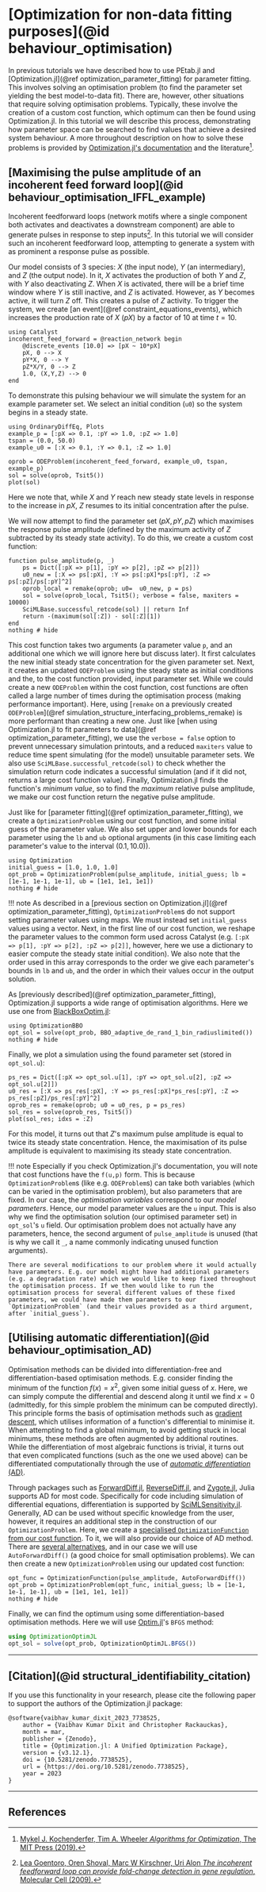 # [Optimization for non-data fitting purposes](@id behaviour_optimisation)
In previous tutorials we have described how to use PEtab.jl and [Optimization.jl](@ref optimization_parameter_fitting) for parameter fitting. This involves solving an optimisation problem (to find the parameter set yielding the best model-to-data fit). There are, however, other situations that require solving optimisation problems. Typically, these involve the creation of a custom cost function, which optimum can then be found using Optimization.jl. In this tutorial we will describe this process, demonstrating how parameter space can be searched to find values that achieve a desired system behaviour. A more throughout description on how to solve these problems is provided by [Optimization.jl's documentation](https://docs.sciml.ai/Optimization/stable/) and the literature[^1].

## [Maximising the pulse amplitude of an incoherent feed forward loop](@id behaviour_optimisation_IFFL_example)
Incoherent feedforward loops (network motifs where a single component both activates and deactivates a downstream component) are able to generate pulses in response to step inputs[^2]. In this tutorial we will consider such an incoherent feedforward loop, attempting to generate a system with as prominent a response pulse as possible.

Our model consists of 3 species: $X$ (the input node), $Y$ (an intermediary), and $Z$ (the output node). In it, $X$ activates the production of both $Y$ and $Z$, with $Y$ also deactivating $Z$. When $X$ is activated, there will be a brief time window where $Y$ is still inactive, and $Z$ is activated. However, as $Y$ becomes active, it will turn $Z$ off. This creates a pulse of $Z$ activity. To trigger the system, we create [an event](@ref constraint_equations_events), which increases the production rate of $X$ ($pX$) by a factor of $10$ at time $t = 10$.
```@example behaviour_optimization
using Catalyst
incoherent_feed_forward = @reaction_network begin
    @discrete_events [10.0] => [pX ~ 10*pX]
    pX, 0 --> X
    pY*X, 0 --> Y
    pZ*X/Y, 0 --> Z
    1.0, (X,Y,Z) --> 0
end
```
To demonstrate this pulsing behaviour we will simulate the system for an example parameter set. We select an initial condition (`u0`) so the system begins in a steady state.
```@example behaviour_optimization
using OrdinaryDiffEq, Plots
example_p = [:pX => 0.1, :pY => 1.0, :pZ => 1.0]
tspan = (0.0, 50.0)
example_u0 = [:X => 0.1, :Y => 0.1, :Z => 1.0]

oprob = ODEProblem(incoherent_feed_forward, example_u0, tspan, example_p)
sol = solve(oprob, Tsit5())
plot(sol)
```
Here we note that, while $X$ and $Y$ reach new steady state levels in response to the increase in $pX$, $Z$ resumes to its initial concentration after the pulse.

We will now attempt to find the parameter set $(pX,pY,pZ)$ which maximises the response pulse amplitude (defined by the maximum activity of $Z$ subtracted by its steady state activity). To do this, we create a custom cost function:
```@example behaviour_optimization
function pulse_amplitude(p, _)
    ps = Dict([:pX => p[1], :pY => p[2], :pZ => p[2]])
    u0_new = [:X => ps[:pX], :Y => ps[:pX]*ps[:pY], :Z => ps[:pZ]/ps[:pY]^2]
    oprob_local = remake(oprob; u0=  u0_new, p = ps)
    sol = solve(oprob_local, Tsit5(); verbose = false, maxiters = 10000)
    SciMLBase.successful_retcode(sol) || return Inf
    return -(maximum(sol[:Z]) - sol[:Z][1])
end
nothing # hide
```
This cost function takes two arguments (a parameter value `p`, and an additional one which we will ignore here but discuss later). It first calculates the new initial steady state concentration for the given parameter set. Next, it creates an updated `ODEProblem` using the steady state as initial conditions and the, to the cost function provided, input parameter set. While we could create a new `ODEProblem` within the cost function, cost functions are often called a large number of times during the optimisation process (making performance important). Here, using [`remake` on a previously created `ODEProblem`](@ref simulation_structure_interfacing_problems_remake) is more performant than creating a new one. Just like [when using Optimization.jl to fit parameters to data](@ref optimization_parameter_fitting), we use the `verbose = false` option to prevent unnecessary simulation printouts, and a reduced `maxiters` value to reduce time spent simulating (for the model) unsuitable parameter sets. We also use `SciMLBase.successful_retcode(sol)` to check whether the simulation return code indicates a successful simulation (and if it did not, returns a large cost function value). Finally, Optimization.jl finds the function's *minimum value*, so to find the *maximum* relative pulse amplitude, we make our cost function return the negative pulse amplitude.

Just like for [parameter fitting](@ref optimization_parameter_fitting), we create a `OptimizationProblem` using our cost function, and some initial guess of the parameter value. We also set upper and lower bounds for each parameter using the `lb` and `ub` optional arguments (in this case limiting each parameter's value to the interval $(0.1,10.0)$).
```@example behaviour_optimization
using Optimization
initial_guess = [1.0, 1.0, 1.0]
opt_prob = OptimizationProblem(pulse_amplitude, initial_guess; lb = [1e-1, 1e-1, 1e-1], ub = [1e1, 1e1, 1e1])
nothing # hide
```
!!! note
    As described in a [previous section on Optimization.jl](@ref optimization_parameter_fitting), `OptimizationProblem`s do not support setting parameter values using maps. We must instead set `initial_guess` values using a vector. Next, in the first line of our cost function, we reshape the parameter values to the common form used across Catalyst (e.g. `[:pX => p[1], :pY => p[2], :pZ => p[2]]`, however, here we use a dictionary to easier compute the steady state initial condition). We also note that the order used in this array corresponds to the order we give each parameter's bounds in `lb` and `ub`, and the order in which their values occur in the output solution.

As [previously described](@ref optimization_parameter_fitting), Optimization.jl supports a wide range of optimisation algorithms. Here we use one from [BlackBoxOptim.jl](https://github.com/robertfeldt/BlackBoxOptim.jl):
```@example behaviour_optimization
using OptimizationBBO
opt_sol = solve(opt_prob, BBO_adaptive_de_rand_1_bin_radiuslimited())
nothing # hide
```
Finally, we plot a simulation using the found parameter set (stored in `opt_sol.u`):
```@example behaviour_optimization
ps_res = Dict([:pX => opt_sol.u[1], :pY => opt_sol.u[2], :pZ => opt_sol.u[2]])
u0_res = [:X => ps_res[:pX], :Y => ps_res[:pX]*ps_res[:pY], :Z => ps_res[:pZ]/ps_res[:pY]^2]
oprob_res = remake(oprob; u0 = u0_res, p = ps_res)
sol_res = solve(oprob_res, Tsit5())
plot(sol_res; idxs = :Z)
```
For this model, it turns out that $Z$'s maximum pulse amplitude is equal to twice its steady state concentration. Hence, the maximisation of its pulse amplitude is equivalent to maximising its steady state concentration.

!!! note
    Especially if you check Optimization.jl's documentation, you will note that cost functions have the `f(u,p)` form. This is because `OptimizationProblem`s (like e.g. `ODEProblem`s) can take both variables (which can be varied in the optimisation problem), but also parameters that are fixed. In our case, the *optimisation variables* correspond to our *model parameters*. Hence, our model parameter values are the `u` input. This is also why we find the optimisation solution (our optimised parameter set) in `opt_sol`'s `u` field. Our optimisation problem does not actually have any parameters, hence, the second argument of `pulse_amplitude` is unused (that is why we call it `_`, a name commonly indicating unused function arguments).

    There are several modifications to our problem where it would actually have parameters. E.g. our model might have had additional parameters (e.g. a degradation rate) which we would like to keep fixed throughout the optimisation process. If we then would like to run the optimisation process for several different values of these fixed parameters, we could have made them parameters to our `OptimizationProblem` (and their values provided as a third argument, after `initial_guess`).

## [Utilising automatic differentiation](@id behaviour_optimisation_AD)
Optimisation methods can be divided into differentiation-free and differentiation-based optimisation methods. E.g. consider finding the minimum of the function $f(x) = x^2$, given some initial guess of $x$. Here, we can simply compute the differential and descend along it until we find $x=0$ (admittedly, for this simple problem the minimum can be computed directly). This principle forms the basis of optimisation methods such as [gradient descent](https://en.wikipedia.org/wiki/Gradient_descent), which utilises information of a function's differential to minimise it. When attempting to find a global minimum, to avoid getting stuck in local minimums, these methods are often augmented by additional routines. While the differentiation of most algebraic functions is trivial, it turns out that even complicated functions (such as the one we used above) can be differentiated computationally through the use of [*automatic differentiation* (AD)](https://en.wikipedia.org/wiki/Automatic_differentiation).

Through packages such as [ForwardDiff.jl](https://github.com/JuliaDiff/ForwardDiff.jl), [ReverseDiff.jl](https://github.com/JuliaDiff/ReverseDiff.jl), and [Zygote.jl](https://github.com/FluxML/Zygote.jl), Julia supports AD for most code. Specifically for code including simulation of differential equations, differentiation is supported by [SciMLSensitivity.jl](https://github.com/SciML/SciMLSensitivity.jl). Generally, AD can be used without specific knowledge from the user, however, it requires an additional step in the construction of our `OptimizationProblem`. Here, we create a [specialised `OptimizationFunction` from our cost function](https://docs.sciml.ai/Optimization/stable/API/optimization_function/#optfunction). To it, we will also provide our choice of AD method. There are [several alternatives](https://docs.sciml.ai/Optimization/stable/API/optimization_function/#Automatic-Differentiation-Construction-Choice-Recommendations), and in our case we will use `AutoForwardDiff()` (a good choice for small optimisation problems). We can then create a new `OptimizationProblem` using our updated cost function:
```@example behaviour_optimization
opt_func = OptimizationFunction(pulse_amplitude, AutoForwardDiff())
opt_prob = OptimizationProblem(opt_func, initial_guess; lb = [1e-1, 1e-1, 1e-1], ub = [1e1, 1e1, 1e1])
nothing # hide
```
Finally, we can find the optimum using some differentiation-based optimisation methods. Here we will use [Optim.jl](https://github.com/JuliaNLSolvers/Optim.jl)'s `BFGS` method:
```julia
using OptimizationOptimJL
opt_sol = solve(opt_prob, OptimizationOptimJL.BFGS())
```

---
## [Citation](@id structural_identifiability_citation)
If you use this functionality in your research, please cite the following paper to support the authors of the Optimization.jl package:
```
@software{vaibhav_kumar_dixit_2023_7738525,
	author = {Vaibhav Kumar Dixit and Christopher Rackauckas},
	month = mar,
	publisher = {Zenodo},
	title = {Optimization.jl: A Unified Optimization Package},
	version = {v3.12.1},
	doi = {10.5281/zenodo.7738525},
  	url = {https://doi.org/10.5281/zenodo.7738525},
	year = 2023
}
```

---
## References
[^1]: [Mykel J. Kochenderfer, Tim A. Wheeler *Algorithms for Optimization*, The MIT Press (2019).](https://algorithmsbook.com/optimization/files/optimization.pdf)
[^2]: [Lea Goentoro, Oren Shoval, Marc W Kirschner, Uri Alon *The incoherent feedforward loop can provide fold-change detection in gene regulation*, Molecular Cell (2009).](https://www.ncbi.nlm.nih.gov/pmc/articles/PMC2896310/)